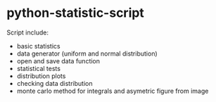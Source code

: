 # python-statistic-script

Script include:
- basic statistics
- data generator (uniform and normal distribution)
- open and save data function
- statistical tests
- distribution plots
- checking data distribution
- monte carlo method for integrals and asymetric figure from image
